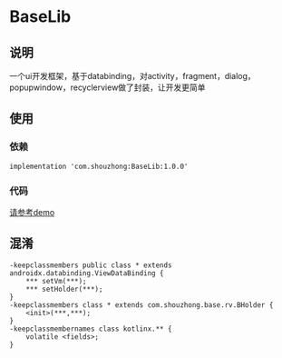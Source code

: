 # BaseLib

## 说明
一个ui开发框架，基于databinding，对activity，fragment，dialog，popupwindow，recyclerview做了封装，让开发更简单

## 使用
### 依赖
```
implementation 'com.shouzhong:BaseLib:1.0.0'
```
### 代码
[请参考demo](https://github.com/shouzhong/BaseLib/tree/master/app/src/main)

## 混淆
```
-keepclassmembers public class * extends androidx.databinding.ViewDataBinding {
    *** setVm(***);
    *** setHolder(***);
}
-keepclassmembers class * extends com.shouzhong.base.rv.BHolder {
    <init>(***,***);
}
-keepclassmembernames class kotlinx.** {
    volatile <fields>;
}
```